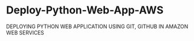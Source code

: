 # Deploy-Python-Web-App-AWS
DEPLOYING PYTHON WEB APPLICATION USING GIT, GITHUB IN AMAZON WEB SERVICES
